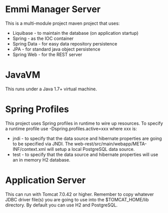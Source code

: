 Emmi Manager Server
=================================

This is a multi-module project maven project that uses:

* Liquibase - to maintain the database (on application startup)
* Spring - as the IOC container
* Spring Data - for easy data repository persistence
* JPA - for standard java object persistence
* Spring Web - for the REST server

JavaVM
=================================
This runs under a Java 1.7+ virtual machine.

Spring Profiles
=================================
This project uses Spring profiles in runtime to wire up resources.
To specify a runtime profile use -Dspring.profiles.active=xxx where xxx is:

* jndi - to specify that the data source and hibernate properties are going to be specified via JNDI. The 
  web-rest/src/main/webapp/META-INF/context.xml will setup a local PostgreSQL data source.
* test - to specify that the data source and hibernate properties will use an in memory H2 database.

Application Server
=================================
This can run with Tomcat 7.0.42 or higher. Remember to copy whatever JDBC driver file(s) you are
going to use into the $TOMCAT_HOME/lib directory. By default you can use H2 and PostgreSQL.
